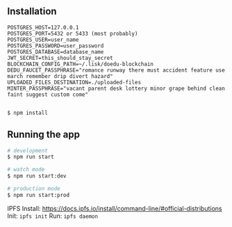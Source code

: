 ## Installation

```Create .env file in main directory and set PostgreSQL database connection variables like:
POSTGRES_HOST=127.0.0.1
POSTGRES_PORT=5432 or 5433 (most probably)
POSTGRES_USER=user_name
POSTGRES_PASSWORD=user_password
POSTGRES_DATABASE=database_name
JWT_SECRET=this_should_stay_secret
BLOCKCHAIN_CONFIG_PATH=~/.lisk/doedu-blockchain
DEDU_FAUCET_PASSPHRASE="romance runway there must accident feature use march remember drip divert hazard"
UPLOADED_FILES_DESTINATION=./uploaded-files
MINTER_PASSPHRASE="vacant parent desk lottery minor grape behind clean faint suggest custom come"


```

```bash
$ npm install
```

## Running the app

```bash
# development
$ npm run start

# watch mode
$ npm run start:dev

# production mode
$ npm run start:prod
```

IPFS
Install: https://docs.ipfs.io/install/command-line/#official-distributions
Init: `ipfs init`
Run: `ipfs daemon`
